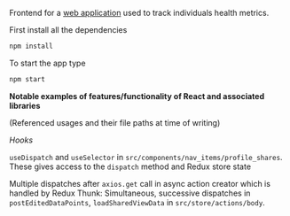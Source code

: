 Frontend for a [web application](http://mysite.com) used to track individuals health metrics.

First install all the dependencies

```sh
npm install
```

To start the app type
```sh
npm start
```

**Notable examples of features/functionality of React and associated 
libraries**

(Referenced usages and their file paths at time of writing)

*Hooks*

`useDispatch` and `useSelector` in `src/components/nav_items/profile_shares`. 
These gives access to the `dispatch` method and Redux store state

Multiple dispatches after `axios.get` call in async action creator which is handled by Redux Thunk: 
Simultaneous, successive dispatches in `postEditedDataPoints`, `loadSharedViewData` in `src/store/actions/body`. 

